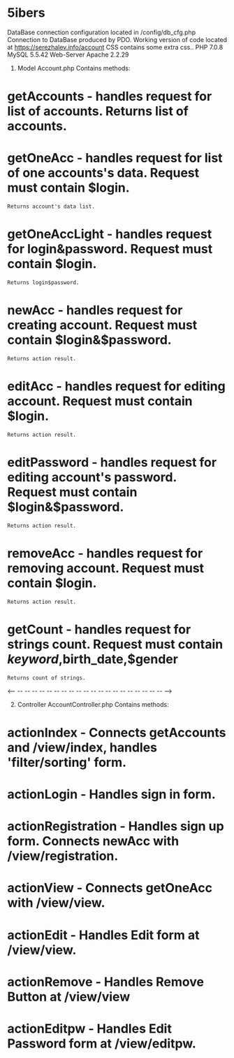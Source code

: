 # 5ibers
DataBase connection configuration located in /config/db_cfg.php 
Connection to DataBase produced by PDO. 
Working version of code located at https://serezhalev.info/account 
CSS contains some extra css..
PHP 7.0.8 MySQL 5.5.42 Web-Server Apache 2.2.29

1. Model Account.php
    Contains methods:
# getAccounts - handles request for list of accounts. Returns list of accounts.
# getOneAcc - handles request for list of one accounts's data. Request must contain $login.
    Returns account's data list.
# getOneAccLight - handles request for login&password. Request must contain $login.
    Returns login$password.
# newAcc - handles request for creating account. Request must contain $login&$password.
    Returns action result.
# editAcc - handles request for editing account. Request must contain $login.
    Returns action result.
# editPassword - handles request for editing account's password. Request must contain $login&$password.
    Returns action result.
# removeAcc - handles request for removing account. Request must contain $login.
    Returns action result.
# getCount - handles request for strings count. Request must contain $keyword,$birth_date,$gender
    Returns count of strings.

<-- -- -- -- -- -- -- -- -- -- -- -- -- -- -- -- -- -- -- -- -- -->

2. Controller AccountController.php
    Contains methods:
# actionIndex - Connects getAccounts and /view/index, handles 'filter/sorting' form.
# actionLogin - Handles sign in form.
# actionRegistration - Handles sign up form. Connects newAcc with /view/registration.
# actionView - Connects getOneAcc with /view/view.
# actionEdit - Handles Edit form at /view/view.
# actionRemove - Handles Remove Button at /view/view
# actionEditpw - Handles Edit Password form at /view/editpw.
